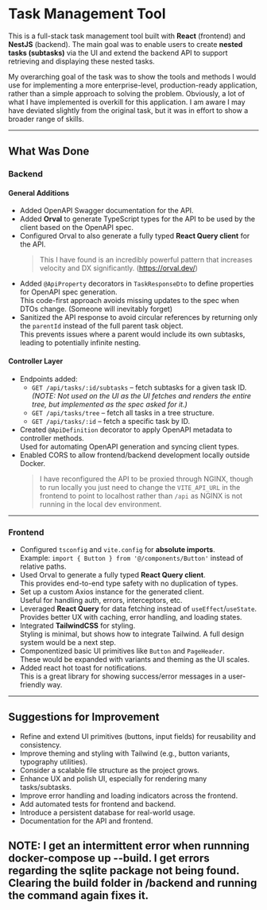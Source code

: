 # Task Management Tool

This is a full-stack task management tool built with **React** (frontend) and **NestJS** (backend). The main goal was to
enable users to create **nested tasks (subtasks)** via the UI and extend the backend API to support retrieving and
displaying these nested tasks.

My overarching goal of the task was to show the tools and methods I would use for implementing a more enterprise-level,
production-ready application, rather than a simple approach to solving the problem. Obviously, a lot of what I have
implemented is overkill for this application. I am aware I may have deviated slightly from the original task, but it was
in effort to show a broader range of skills.

---

## What Was Done

### Backend

#### General Additions

- Added OpenAPI Swagger documentation for the API.
- Added **Orval** to generate TypeScript types for the API to be used by the client based on the OpenAPI spec.
- Configured Orval to also generate a fully typed **React Query client** for the API.
  > This I have found is an incredibly powerful pattern that increases velocity and DX
  significantly. (https://orval.dev/)
- Added `@ApiProperty` decorators in `TaskResponseDto` to define properties for OpenAPI spec generation.  
  This code-first approach avoids missing updates to the spec when DTOs change. (Someone will inevitably forget)
- Sanitized the API response to avoid circular references by returning only the `parentId` instead of the full parent
  task object.  
  This prevents issues where a parent would include its own subtasks, leading to potentially infinite nesting.

#### Controller Layer

- Endpoints added:
    - `GET /api/tasks/:id/subtasks` – fetch subtasks for a given task ID.  
      *(NOTE: Not used on the UI as the UI fetches and renders the entire tree, but implemented as the spec asked for
      it.)*
    - `GET /api/tasks/tree` – fetch all tasks in a tree structure.
    - `GET /api/tasks/:id` – fetch a specific task by ID.
- Created `@ApiDefinition` decorator to apply OpenAPI metadata to controller methods.  
  Used for automating OpenAPI generation and syncing client types.
- Enabled CORS to allow frontend/backend development locally outside Docker.
  > I have reconfigured the API to be proxied through NGINX, though to run locally you just need to change the
  `VITE_API_URL` in the frontend to point to localhost rather than `/api` as NGINX is not running in the local dev
  environment.

---

### Frontend

- Configured `tsconfig` and `vite.config` for **absolute imports**.  
  Example: `import { Button } from '@/components/Button'` instead of relative paths.
- Used Orval to generate a fully typed **React Query client**.  
  This provides end-to-end type safety with no duplication of types.
- Set up a custom Axios instance for the generated client.  
  Useful for handling auth, errors, interceptors, etc.
- Leveraged **React Query** for data fetching instead of `useEffect`/`useState`.  
  Provides better UX with caching, error handling, and loading states.
- Integrated **TailwindCSS** for styling.  
  Styling is minimal, but shows how to integrate Tailwind. A full design system would be a next step.
- Componentized basic UI primitives like `Button` and `PageHeader`.  
  These would be expanded with variants and theming as the UI scales.
- Added react hot toast for notifications.  
  This is a great library for showing success/error messages in a user-friendly way.

---

## Suggestions for Improvement

- Refine and extend UI primitives (buttons, input fields) for reusability and consistency.
- Improve theming and styling with Tailwind (e.g., button variants, typography utilities).
- Consider a scalable file structure as the project grows.
- Enhance UX and polish UI, especially for rendering many tasks/subtasks.
- Improve error handling and loading indicators across the frontend. 
- Add automated tests for frontend and backend.
- Introduce a persistent database for real-world usage.
- Documentation for the API and frontend.


## NOTE: I get an intermittent error when runnning docker-compose up --build. I get errors regarding the sqlite package not being found. Clearing the build folder in /backend and running the command again fixes it. 